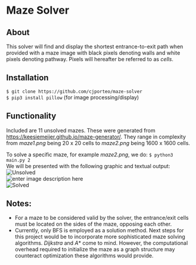 # Maze Solver
## About
This solver will find and display the shortest entrance-to-exit path when provided with a maze image with black pixels denoting walls and white pixels denoting pathway. Pixels will hereafter be referred to as *cells*.

## Installation
``$ git clone https://github.com/cjporteo/maze-solver``
<br>
``$ pip3 install pillow`` (for image processing/display)

## Functionality
Included are 11 unsolved mazes. These were generated from https://keesiemeijer.github.io/maze-generator/. They range in complexity from *maze1.png* being 20 x 20 cells to *maze2.png* being 1600 x 1600 cells.

To solve a specific maze, for example *maze2.png*, we do:
``$ python3 main.py 2`` 
<br>
We will be presented with the following graphic and textual output:
<br>
![Unsolved](https://scontent-yyz1-1.xx.fbcdn.net/v/t1.15752-9/69257536_2298413867088480_894433514986930176_n.png?_nc_cat=104&_nc_oc=AQkZHIc42OQl1eJJmXgTM9X8mENWtLx22gMhASygLRxFczLom_W0azkce4adbCoSdzs&_nc_ht=scontent-yyz1-1.xx&oh=1238cdc8f846ae84aa18470f12835f8e&oe=5E0E194A)<br>
![enter image description here](https://scontent-yyz1-1.xx.fbcdn.net/v/t1.15752-9/68472252_2462414593795633_3420680132568809472_n.png?_nc_cat=111&_nc_oc=AQmFHjFsfa1Y6KmdlKGLkdGnbdCJZyMjxrnXHjAUfAO-YBprrxAG5lDj7WjXWKo1Pgo&_nc_ht=scontent-yyz1-1.xx&oh=1d7885c57c7b1d7a85e45174ee0e08c8&oe=5E0955A4)<br>
![Solved](https://scontent-yyz1-1.xx.fbcdn.net/v/t1.15752-9/69507639_2388532594549525_2880544336754245632_n.png?_nc_cat=110&_nc_oc=AQlfjt3OhjNjBlODYbZ5cjOSIqDT2Acs87UG3DGSnLtHdBpu1YYJfjSeRU8DNMyB2oo&_nc_ht=scontent-yyz1-1.xx&oh=2be7f6a311fa5cf6497ad21479a8c393&oe=5E04BFE9)<br>
## Notes:

 - For a maze to be considered valid by the solver, the entrance/exit cells must be located on the sides of the maze, opposing each other.
 - Currently, only BFS is employed as a solution method. Next steps for this project would be to incorporate more sophisticated maze solving algorithms. *Dijkstra* and *A** come to mind. However, the computational overhead required to initialize the maze as a graph structure may counteract optimization these algorithms would provide.

